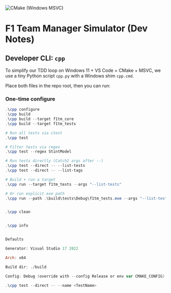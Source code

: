 ![CMake (Windows MSVC)](https://github.com/swiftaim/f1manager/actions/workflows/cmake-msvc.yml/badge.svg)

# F1 Team Manager Simulator (Dev Notes)

## Developer CLI: `cpp`

To simplify our TDD loop on Windows 11 + VS Code + CMake + MSVC, we use a tiny Python script `cpp.py` with a Windows shim `cpp.cmd`.

Place both files in the repo root, then you can run:

### One-time configure
```powershell
.\cpp configure
.\cpp build
.\cpp build --target f1tm_core
.\cpp build --target f1tm_tests

# Run all tests via ctest
.\cpp test

# Filter tests via regex
.\cpp test --regex StintModel

# Run tests directly (Catch2 args after --)
.\cpp test --direct -- --list-tests
.\cpp test --direct -- --list-tags

# Build + run a target
.\cpp run --target f1tm_tests --args "--list-tests"

# Or run explicit exe path
.\cpp run --path .\build\tests\Debug\f1tm_tests.exe --args "--list-tests"


.\cpp clean


.\cpp info


Defaults

Generator: Visual Studio 17 2022

Arch: x64

Build dir: ./build

Config: Debug (override with --config Release or env var CMAKE_CONFIG)

.\cpp test --direct -- --name <TestName>


